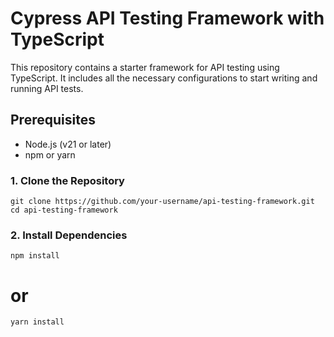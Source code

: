 # Cypress API Testing Framework with TypeScript

This repository contains a starter framework for API testing using TypeScript. It includes all the necessary configurations to start writing and running API tests.

## Prerequisites

- Node.js (v21 or later)
- npm or yarn

### 1. Clone the Repository

```git clone https://github.com/your-username/api-testing-framework.git```
```cd api-testing-framework```

### 2. Install Dependencies

```npm install```
# or
```yarn install```

